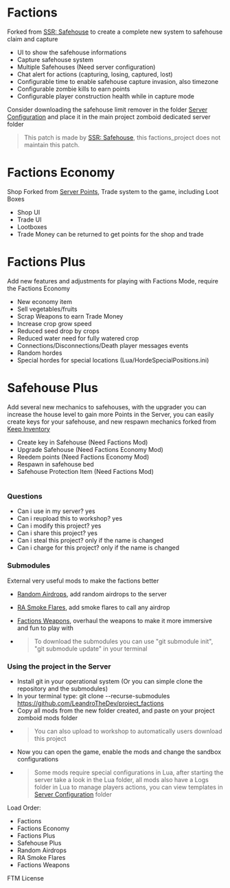 # Factions

Forked from [SSR: Safehouse](https://steamcommunity.com/sharedfiles/filedetails/?id=1178772929&searchtext=Safehouse) to create a complete new system to safehouse claim and capture

- UI to show the safehouse informations
- Capture safehouse system
- Multiple Safehouses (Need server configuration)
- Chat alert for actions (capturing, losing, captured, lost)
- Configurable time to enable safehouse capture invasion, also timezone
- Configurable zombie kills to earn points
- Configurable player construction health while in capture mode

Consider downloading the safehouse limit remover in the folder [Server Configuration](https://github.com/LeandroTheDev/project_factions/tree/main/Server%20Configuration) and place it in the main project zomboid dedicated server folder
> This patch is made by [SSR: Safehouse](https://steamcommunity.com/sharedfiles/filedetails/?id=1178772929&searchtext=Safehouse), this factions_project does not maintain this patch.

# Factions Economy

Shop Forked from [Server Points](https://steamcommunity.com/sharedfiles/filedetails/?id=2823055977&searchtext=Server+Points), Trade system to the game, including Loot Boxes

- Shop UI
- Trade UI
- Lootboxes
- Trade Money can be returned to get points for the shop and trade

# Factions Plus

Add new features and adjustments for playing with Factions Mode, require the Factions Economy

- New economy item
- Sell vegetables/fruits
- Scrap Weapons to earn Trade Money
- Increase crop grow speed
- Reduced seed drop by crops
- Reduced water need for fully watered crop
- Connections/Disconnections/Death player messages events
- Random hordes
- Special hordes for special locations (Lua/HordeSpecialPositions.ini)

# Safehouse Plus

Add several new mechanics to safehouses, with the upgrader you can increase the house level to gain more Points in the Server, you can easily create keys for your safehouse, and new
respawn mechanics forked from [Keep Inventory](https://steamcommunity.com/sharedfiles/filedetails/?id=2879960829)

- Create key in Safehouse (Need Factions Mod)
- Upgrade Safehouse (Need Factions Economy Mod)
- Reedem points (Need Factions Economy Mod)
- Respawn in safehouse bed
- Safehouse Protection Item (Need Factions Mod)

#

### Questions
- Can i use in my server? yes
- Can i reupload this to workshop? yes
- Can i modify this project? yes
- Can i share this project? yes
- Can i steal this project? only if the name is changed
- Can i charge for this project? only if the name is changed

### Submodules
External very useful mods to make the factions better
- [Random Airdrops](https://github.com/LeandroTheDev/random_airdrops), add random airdrops to the server
- [RA Smoke Flares](https://github.com/LeandroTheDev/ra_smoke_flares), add smoke flares to call any airdrop
- [Factions Weapons](https://github.com/LeandroTheDev/factions_weapons), overhaul the weapons to make it more immersive and fun to play with

- > To download the submodules you can use "git submodule init", "git submodule update" in your terminal

### Using the project in the Server
- Install git in your operational system (Or you can simple clone the repository and the submodules)
- In your terminal type: git clone --recurse-submodules https://github.com/LeandroTheDev/project_factions
- Copy all mods from the new folder created, and paste on your project zomboid mods folder
- > You can also upload to workshop to automatically users download this project
- Now you can open the game, enable the mods and change the sandbox configurations
- > Some mods require special configurations in Lua, after starting the server take a look in the Lua folder, all mods also have a Logs folder in Lua to manage players actions, you can view templates in [Server Configuration](https://github.com/LeandroTheDev/project_factions/tree/main/Server%20Configuration) folder

Load Order:
- Factions
- Factions Economy
- Factions Plus
- Safehouse Plus
- Random Airdrops
- RA Smoke Flares
- Factions Weapons

FTM License